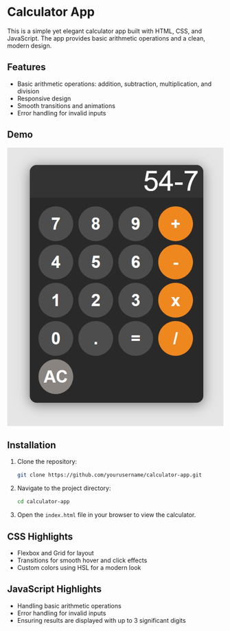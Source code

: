 # Calculator App

This is a simple yet elegant calculator app built with HTML, CSS, and JavaScript. The app provides basic arithmetic operations and a clean, modern design.

## Features

- Basic arithmetic operations: addition, subtraction, multiplication, and division
- Responsive design
- Smooth transitions and animations
- Error handling for invalid inputs

## Demo

![Calculator Screenshot](screenshot.png)

## Installation

1. Clone the repository:
    ```sh
    git clone https://github.com/yourusername/calculator-app.git
    ```

2. Navigate to the project directory:
    ```sh
    cd calculator-app
    ```

3. Open the `index.html` file in your browser to view the calculator.

## CSS Highlights

- Flexbox and Grid for layout
- Transitions for smooth hover and click effects
- Custom colors using HSL for a modern look

## JavaScript Highlights

- Handling basic arithmetic operations
- Error handling for invalid inputs
- Ensuring results are displayed with up to 3 significant digits

